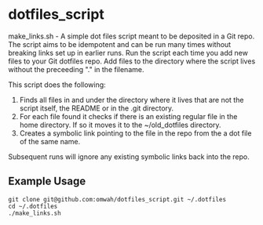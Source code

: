 dotfiles_script
===============

make_links.sh - A simple dot files script meant to be deposited in a Git repo. 
The script aims to be idempotent and can be run many times without breaking
links set up in earlier runs. Run the script each time you add new files to
your Git dotfiles repo. Add files to the directory where the script lives
without the preceeding "." in the filename.

This script does the following:
1. Finds all files in and under the directory where it lives that
   are not the script itself, the README or in the .git directory.
2. For each file found it checks if there is an existing regular
   file in the home directory. If so it moves it to the ~/old_dotfiles
   directory.
3. Creates a symbolic link pointing to the file in the repo from
   the a dot file of the same name.

Subsequent runs will ignore any existing symbolic links back into the repo.

Example Usage
-------------

    git clone git@github.com:omwah/dotfiles_script.git ~/.dotfiles
    cd ~/.dotfiles
    ./make_links.sh 
